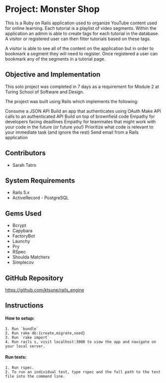 # Project: Monster Shop

This is a Ruby on Rails application used to organize YouTube content used for online learning. Each tutorial is a playlist of video segments. Within the application an admin is able to create tags for each tutorial in the database. A visitor or registered user can then filter tutorials based on these tags.

A visitor is able to see all of the content on the application but in order to bookmark a segment they will need to register. Once registered a user can bookmark any of the segments in a tutorial page.

## Objective and Implementation 
This solo project was completed in 7 days as a requirement for Module 2 at Turing School of Software and Design.

The project was built using Rails which implements the following:

Consume a JSON API
Build an app that authenticates using OAuth
Make API calls to an authenticated API
Build on top of brownfield code
Empathy for developers facing deadlines
Empathy for teammates that might work with your code in the future (or future you!)
Prioritize what code is relevant to your immediate task (and ignore the rest)
Send email from a Rails application

## Contributors
- Sarah Tatro

## System Requirements
- Rails 5.x
- ActiveRecord - PostgreSQL

## Gems Used
- Bcrypt
- Capybara
- FactoryBot
- Launchy
- Pry
- RSpec
- Shoulda Matchers
- Simplecov

## GitHub Repository
https://github.com/ktsune/rails_engine

## Instructions

#### How to setup:
    1. Run `bundle`
    2. Run rake db:{create,migrate,seed}
    3. Run `rake import`
    4. Run rails s, visit localhost:3000 to view the app and navigate on your local server.
#### Run tests:
    1. Run rspec.
    2. To run an individual test, type rspec and the full path to the test file into the command line.
